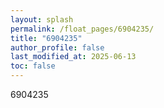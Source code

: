 ```yaml
---
layout: splash
permalink: /float_pages/6904235/
title: "6904235"
author_profile: false
last_modified_at: 2025-06-13
toc: false
---
```

 
6904235
